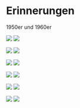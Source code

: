 # Erinnerungen

1950er und 1960er

![](memories/DIA_0004.JPG)
![](memories/DIA_0005.JPG)

![](memories/DIA_0022.JPG)
![](memories/DIA_0028.JPG)

![](memories/DIA_0029.JPG)
![](memories/DIA_0041.JPG)

![](memories/DIA_0050.JPG)
![](memories/DIA_0070.JPG)

![](memories/DIA_0078.JPG)
![](memories/DIA_0084.JPG)

![](memories/DIA_0097.JPG)
![](memories/DIA_0100.JPG)
